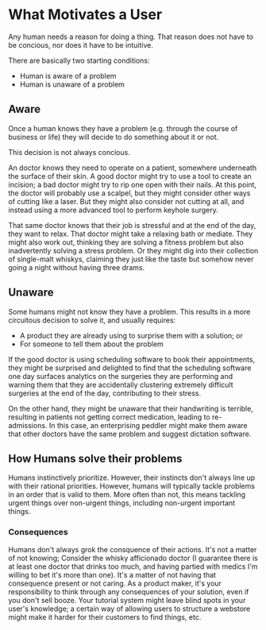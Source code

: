 # What Motivates a User

Any human needs a reason for doing a thing. That reason does not have to be concious, nor does it have to be intuitive.

There are basically two starting conditions:
- Human is aware of a problem
- Human is unaware of a problem

## Aware

Once a human knows they have a problem (e.g. through the course of business or life) they will decide to do something about it or not.

This decision is not always concious.

An doctor knows they need to operate on a patient, somewhere underneath the surface of their skin. A good doctor might try to use a tool to create an incision; a bad doctor might try to rip one open with their nails. At this point, the doctor will probably use a scalpel, but they might consider other ways of cutting like a laser. But they might also consider not cutting at all, and instead using a more advanced tool to perform keyhole surgery.

That same doctor knows that their job is stressful and at the end of the day, they want to relax. That doctor might take a relaxing bath or mediate. They might also work out, thinking they are solving a fitness problem but also inadvertently solving a stress problem. Or they might dig into their collection of single-malt whiskys, claiming they just like the taste but somehow never going a night without having three drams.

## Unaware

Some humans might not know they have a problem. This results in a more circuitous decision to solve it, and usually requires:
- A product they are already using to surprise them with a solution; or
- For someone to tell them about the problem

If the good doctor is using scheduling software to book their appointments, they might be surprised and delighted to find that the scheduling software one day surfaces analytics on the surgeries they are performing and warning them that they are accidentally clustering extremely difficult surgeries at the end of the day, contributing to their stress.

On the other hand, they might be unaware that their handwriting is terrible, resulting in patients not getting correct medication, leading to re-admissions. In this case, an enterprising peddler might make them aware that other doctors have the same problem and suggest dictation software.


## How Humans solve their problems

Humans instinctively prioritize. However, their instincts don't always line up with their rational priorities. However, humans will typically tackle problems in an order that is valid to them. More often than not, this means tackling urgent things over non-urgent things, including non-urgent important things.

### Consequences

Humans don't always grok the consquence of their actions. It's not a matter of not knowing; Consider the whisky afficionado doctor (I guarantee there is at least one doctor that drinks too much, and having partied with medics I'm willing to bet it's more than one). It's a matter of not having that consequence present or not caring. As a product maker, it's your responsibility to think through any consequences of your solution, even if you don't sell booze. Your tutorial system might leave blind spots in your user's knowledge; a certain way of allowing users to structure a webstore might make it harder for their customers to find things, etc.